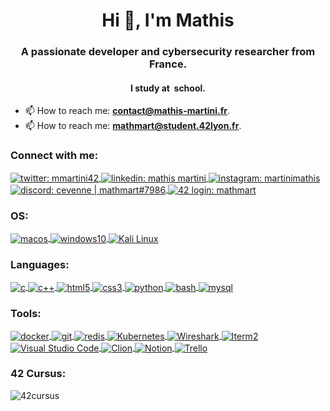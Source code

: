 <h1 align="center">Hi 👋, I'm Mathis</h1>
<h3 align="center">A passionate developer and cybersecurity researcher from France.</h3>
<h4 align="center">I study at <a href="https://www.42lyon.fr/"><img align="center" src="https://img.shields.io/static/v1?style=for-the-badge&message=Lyon&color=000000&logo=42&logoColor=FFFFFF&label=" alt "42Lyon"/></a> school.</h4>


- 📫 How to reach me: **contact@mathis-martini.fr**.
- 📫 How to reach me: **mathmart@student.42lyon.fr**.

<h3 align="left">
Connect with me:
</h3>
<p align="left">
	<a href="https://twitter.com/mmartini42" target="_blank">
		<img align="center" src="https://img.shields.io/badge/-TWITTER-00acee?style=for-the-badge&logo=twitter&logoColor=white" alt="twitter: mmartini42"/>
	</
	<a href="https://www.linkedin.com/in/mmartini42/" target="_blank">
		<img align="center" src="https://img.shields.io/badge/-LINKEDIN-0077B5?style=for-the-badge&logo=linkedin&logoColor=white" alt="linkedin: mathis martini"/>
	</a>
	<a href="https://instagram.com/martinimathis" target="_blank">
		<img align="center" src="https://img.shields.io/badge/-INSTAGRAM-C13584?style=for-the-badge&logo=instagram&logoColor=white" alt="instagram: martinimathis"/>
	</a>
	<a href="https://discord.com/" target="_blank">
		<img align="center" src="https://img.shields.io/badge/Discord-cevenne%20%7C%20mathmart%237986-brightgreen?style=for-the-badge&logo=appveyor" alt="discord: cevenne | mathmart#7986"/>
	</a>
  <a href="https://profile.intra.42.fr/users/mathmart/" target="_blank">
		<img align="center" src="https://img.shields.io/badge/-LOGIN:_mathmart-2DD57B?style=for-the-badge&logo=42&logoColor=white" alt="42 login: mathmart"/>
	</a>
</p>

<h3 align="left">
OS:
</h3>
<p align="left">
	<a href="https://www.apple.com/fr/macos/" target="_blank">
		<img align="center" src="https://img.shields.io/badge/-MACOS_MONTEREY-C13584?style=for-the-badge&logo=apple&logoColor=white" alt="macos"/>
	</a>
  <a href="https://fr.wikipedia.org/wiki/Windows_10" target="_blank">
		<img align="center" src="https://img.shields.io/badge/-WINDOWS_10-00adef?style=for-the-badge&logo=windows&logoColor=white" alt="windows10"/>
	</a>
   <a href="https://www.kali.org" target="_blank">
		<img align="center" src="https://img.shields.io/static/v1?style=for-the-badge&message=Kali+Linux&color=557C94&logo=Kali+Linux&logoColor=FFFFFF&label=" alt="Kali Linux"/>
	</a>
</p>

<h3 align="left">
Languages:
</h3>
<p align="left">
  <a href="https://www.cprogramming.com/" target="_blank">
		<img align="center" src="https://img.shields.io/badge/-C-A8B9CC?logo=C&style=for-the-badge&logoColor=white" alt="c"/>
	</a>
  <a href="https://www.w3schools.com/cpp/" target="_blank">
		<img align="center" src="https://img.shields.io/badge/-C++-00599C?logo=C%2B%2B&style=for-the-badge&logoColor=white" alt="c++"/>
	</a>
  <a href="https://www.w3.org/html/" target="_blank">
		<img align="center" src="https://img.shields.io/badge/-HTML5-E34F26?logo=HTML5&style=for-the-badge&logoColor=white" alt="html5"/>
	</a>
  <a href="https://www.w3schools.com/css/" target="_blank">
		<img align="center" src="https://img.shields.io/badge/-CSS3-1572B6?logo=CSS3&style=for-the-badge&logoColor=white" alt="css3"/>
	</a>
  <a href="https://www.python.org" target="_blank">
		<img align="center" src="https://img.shields.io/badge/-PYTHON-3776AB?logo=Python&style=for-the-badge&logoColor=white" alt="python"/>
	</a>
  <a href="https://www.gnu.org/software/bash/" target="_blank">
		<img align="center" src="https://img.shields.io/badge/-BASH-4EAA25?logo=GNU%20Bash&style=for-the-badge&logoColor=white" alt="bash"/>
	</a>
  <a href="https://www.mysql.com/" target="_blank">
		<img align="center" src="https://img.shields.io/badge/-MYSQL-4479A1?logo=MySQL&style=for-the-badge&logoColor=white" alt="mysql"/>
	</a>
</p>
<h3 align="left">
Tools:
</h3>
<p>
  <a href="https://www.docker.com/" target="_blank">
		<img align="center" src="https://img.shields.io/badge/-DOCKER-2496ED?logo=Docker&style=for-the-badge&logoColor=white" alt="docker"/>
	</a>
  <a href="https://git-scm.com/" target="_blank">
		<img align="center" src="https://img.shields.io/badge/-GIT-F05032?logo=Git&style=for-the-badge&logoColor=white" alt="git"/>
	</a>
  <a href="https://redis.io/" target="_blank">
		<img align="center" src="https://img.shields.io/badge/-REDIS-DC382D?logo=Redis&style=for-the-badge&logoColor=white" alt="redis"/>
	</a>
   <a href="https://kubernetes.io/" target="_blank">
		<img align="center" src="https://img.shields.io/static/v1?style=for-the-badge&message=Kubernetes&color=326CE5&logo=Kubernetes&logoColor=FFFFFF&label=" alt="Kubernetes"/>
	</a>
  <a href="https://www.wireshark.org" target="_blank">
		<img align="center" src="https://img.shields.io/static/v1?style=for-the-badge&message=Wireshark&color=1679A7&logo=Wireshark&logoColor=FFFFFF&label=)" alt="Wireshark"/>
	</a>
   <a href="https://iterm2.com" target="_blank">
		<img align="center" src="https://img.shields.io/static/v1?style=for-the-badge&message=iTerm2&color=000000&logo=iTerm2&logoColor=FFFFFF&label=" alt="Iterm2"/>
  <a href="https://code.visualstudio.com" target="_blank">
		<img align="center" src="https://img.shields.io/static/v1?style=for-the-badge&message=Visual+Studio+Code&color=007ACC&logo=Visual+Studio+Code&logoColor=FFFFFF&label=" alt="Visual Studio Code"/>
	</a>
	</a>
   <a href="https://www.jetbrains.com/fr-fr/clion/" target="_blank">
		<img align="center" src="https://img.shields.io/static/v1?style=for-the-badge&message=CLion&color=000000&logo=CLion&logoColor=FFFFFF&label=" alt="Clion"/>
	</a>
   <a href="https://www.notion.so/" target="_blank">
		<img align="center" src="https://img.shields.io/static/v1?style=for-the-badge&message=Notion&color=000000&logo=Notion&logoColor=FFFFFF&label=" alt="Notion"/>
	</a>
  <a href="https://trello.com/" target="_blank">
		<img align="center" src="https://img.shields.io/static/v1?style=for-the-badge&message=Trello&color=0052CC&logo=Trello&logoColor=FFFFFF&label=" alt="Trello"/>
	</a>
</p>


<h3 align="left">
42 Cursus:
</h3><!--
<p align="left">
	To see my full cursus: <a href="https://github.com/LoisDuplain/42cursus">42cursus</a>
</p>-->
<img align="center" src="https://badge42.vercel.app/api/v2/cl3w9zs6r005409laqkyvif38/stats?cursusId=21&coalitionId=51" alt="42cursus"/>

<!--
**mmartini42/mmartini42** is a ✨ _special_ ✨ repository because its `README.md` (this file) appears on your GitHub profile.

Here are some ideas to get you started:

- 🔭 I’m currently working on ...
- 🌱 I’m currently learning ...
- 👯 I’m looking to collaborate on ...
- 🤔 I’m looking for help with ...
- 💬 Ask me about ...
- 📫 How to reach me: ...
- 😄 Pronouns: ...
- ⚡ Fun fact: ...
-->
